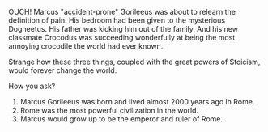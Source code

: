 OUCH! Marcus "accident-prone" Gorileeus was about to relearn the definition of pain. His bedroom had been given to the mysterious Dogneetus. His father was kicking him out of the family. And his new classmate Crocodus was succeeding wonderfully at being the most annoying crocodile the world had ever known.

Strange how these three things, coupled with the great powers of Stoicism, would forever change the world.

How you ask?

1. Marcus Gorileeus was born and lived almost 2000 years ago in Rome.
2. Rome was the most powerful civilization in the world.
3. Marcus would grow up to be the emperor and ruler of Rome.